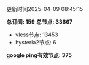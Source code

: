更新时间2025-04-09 08:45:15

**总订阅: 159**
**总节点: 33667**
- vless节点: 13453
- hysteria2节点: 6

**google ping有效节点: 375**
